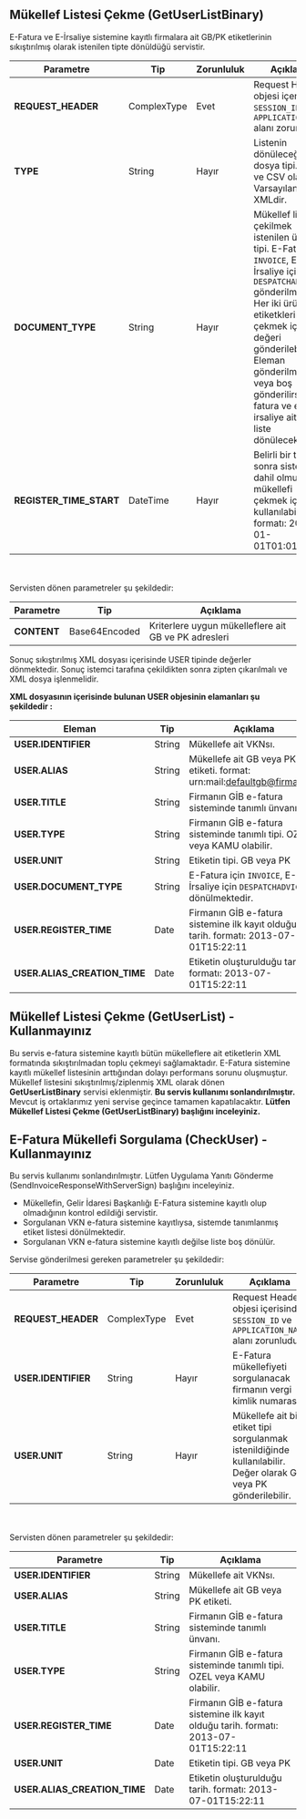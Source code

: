 ## Mükellef Listesi Çekme (GetUserListBinary)
E-Fatura ve E-İrsaliye sistemine kayıtlı firmalara ait GB/PK etiketlerinin sıkıştırılmış olarak istenilen tipte dönüldüğü servistir.

Parametre | Tip         | Zorunluluk  | Açıklama
--------- | ----------- | ----------- | -----------
**REQUEST_HEADER** | ComplexType | Evet | Request Header objesi içerisinde `SESSION_ID` ve `APPLICATION_NAME` alanı zorunludur.
**TYPE** | String | Hayır | Listenin dönüleceği dosya tipi. XML ve CSV olabilir. Varsayılan XMLdir.   
**DOCUMENT_TYPE** | String | Hayır | Mükellef listesi çekilmek istenilen ürün tipi. E-Fatura için `INVOICE`, E-İrsaliye için `DESPATCHADVICE` gönderilmelidir. Her iki ürüne ait etiketkleri çekmek için `ALL` değeri gönderilebilir. Eleman gönderilmez veya boş gönderilirse e-fatura ve e-irsaliye ait bütün liste dönülecektir.
**REGISTER_TIME_START** | DateTime | Hayır| Belirli bir tarihten sonra sisteme dahil olmuş mükellefi çekmek için kullanılabilir. formatı: 2013-01-01T01:01:01

<br><br>
Servisten dönen parametreler şu şekildedir:

Parametre | Tip        | Açıklama
--------- | ----------- | -----------
**CONTENT** | Base64Encoded | Kriterlere uygun mükelleflere ait GB ve PK adresleri

<aside class="success">
Sonuç sıkıştırılmış XML dosyası içerisinde USER tipinde değerler dönmektedir. Sonuç istemci tarafına çekildikten sonra zipten çıkarılmalı ve XML dosya işlenmelidir.
</aside>


**XML dosyasının içerisinde bulunan USER objesinin elamanları şu şekildedir :**

Eleman | Tip        | Açıklama
--------- | ----------- | -----------
**USER.IDENTIFIER** | String | Mükellefe ait VKNsı.
**USER.ALIAS** | String | Mükellefe ait GB veya PK etiketi. format: urn:mail:defaultgb@firma.com
**USER.TITLE** | String | Firmanın GİB e-fatura sisteminde tanımlı ünvanı.
**USER.TYPE** | String | Firmanın GİB e-fatura sisteminde tanımlı tipi. OZEL veya KAMU olabilir.
**USER.UNIT** | String | Etiketin tipi. GB veya PK
**USER.DOCUMENT_TYPE** | String | E-Fatura için `INVOICE`, E-İrsaliye için `DESPATCHADVICE` dönülmektedir.
**USER.REGISTER_TIME** | Date | Firmanın GİB e-fatura sistemine ilk kayıt olduğu tarih. formatı: 2013-07-01T15:22:11
**USER.ALIAS_CREATION_TIME** | Date | Etiketin oluşturulduğu tarih. formatı: 2013-07-01T15:22:11



## Mükellef Listesi Çekme (GetUserList) - Kullanmayınız
Bu servis e-fatura sistemine kayıtlı bütün mükelleflere ait etiketlerin XML formatında sıkıştırılmadan toplu çekmeyi sağlamaktadır. E-Fatura sistemine kayıtlı mükellef listesinin arttığından dolayı performans sorunu oluşmuştur. Mükellef listesini sıkıştırılmış/ziplenmiş XML olarak dönen **GetUserListBinary** servisi eklenmiştir. **Bu servis kullanımı sonlandırılmıştır.** Mevcut iş ortaklarımız yeni servise geçince tamamen kapatılacaktır.  **Lütfen Mükellef Listesi Çekme (GetUserListBinary) başlığını inceleyiniz.**


## E-Fatura Mükellefi Sorgulama (CheckUser) - Kullanmayınız
<aside class="warning">
  Bu servis kullanımı sonlandırılmıştır. Lütfen Uygulama Yanıtı Gönderme (SendInvoiceResponseWithServerSign) başlığını inceleyiniz.
</aside>

* Mükellefin, Gelir İdaresi Başkanlığı E-Fatura sistemine kayıtlı olup olmadığının kontrol edildiği servistir.
* Sorgulanan VKN e-fatura sistemine kayıtlıysa, sistemde tanımlanmış etiket listesi dönülmektedir.
* Sorgulanan VKN e-fatura sistemine kayıtlı değilse liste boş dönülür.

Servise gönderilmesi gereken parametreler şu şekildedir:

Parametre | Tip         | Zorunluluk  | Açıklama
--------- | ----------- | ----------- | -----------
**REQUEST_HEADER** | ComplexType | Evet | Request Header objesi içerisinde `SESSION_ID` ve `APPLICATION_NAME` alanı zorunludur.
**USER.IDENTIFIER** | String | Hayır | E-Fatura mükellefiyeti sorgulanacak firmanın vergi kimlik numarası
**USER.UNIT** | String | Hayır | Mükellefe ait bir etiket tipi sorgulanmak istenildiğinde kullanılabilir. Değer olarak GB veya PK gönderilebilir.


<br><br>
Servisten dönen parametreler şu şekildedir:

Parametre | Tip        | Açıklama
--------- | ----------- | -----------
**USER.IDENTIFIER** | String | Mükellefe ait VKNsı.
**USER.ALIAS** | String | Mükellefe ait GB veya PK etiketi.
**USER.TITLE** | String | Firmanın GİB e-fatura sisteminde tanımlı ünvanı.
**USER.TYPE** | String | Firmanın GİB e-fatura sisteminde tanımlı tipi. OZEL veya KAMU olabilir.
**USER.REGISTER_TIME** | Date | Firmanın GİB e-fatura sistemine ilk kayıt olduğu tarih. formatı: 2013-07-01T15:22:11
**USER.UNIT** | Date | Etiketin tipi. GB veya PK
**USER.ALIAS_CREATION_TIME** | Date | Etiketin oluşturulduğu tarih. formatı: 2013-07-01T15:22:11

